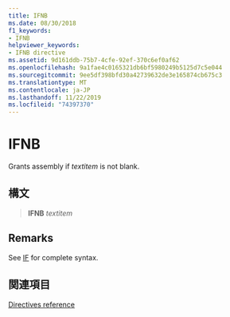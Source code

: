 ```yaml
---
title: IFNB
ms.date: 08/30/2018
f1_keywords:
- IFNB
helpviewer_keywords:
- IFNB directive
ms.assetid: 9d161ddb-75b7-4cfe-92ef-370c6ef0af62
ms.openlocfilehash: 9a1fae4c0165321db6bf5980249b5125d7c5e044
ms.sourcegitcommit: 9ee5df398bfd30a42739632de3e165874cb675c3
ms.translationtype: MT
ms.contentlocale: ja-JP
ms.lasthandoff: 11/22/2019
ms.locfileid: "74397370"
---
```

# <a name="ifnb"></a>IFNB

Grants assembly if *textitem* is not blank.

## <a name="syntax"></a>構文

> **IFNB** *textitem*

## <a name="remarks"></a>Remarks

See [IF](../../assembler/masm/if-masm.md) for complete syntax.

## <a name="see-also"></a>関連項目

[Directives reference](directives-reference.md)
